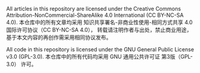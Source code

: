 All articles in this repository are licensed under the Creative Commons Attribution-NonCommercial-ShareAlike 4.0 International (CC BY-NC-SA 4.0).
本仓库中的所有文章均采用 知识共享署名-非商业性使用-相同方式共享 4.0 国际许可协议（CC BY-NC-SA 4.0），
转载请注明作者与出处，禁止商业用途，基于本文内容的再创作需采用相同协议发布。

All code in this repository is licensed under the GNU General Public License v3.0 (GPL-3.0).
本仓库中的所有代码均采用 GNU 通用公共许可证 第3版（GPL-3.0） 许可。
